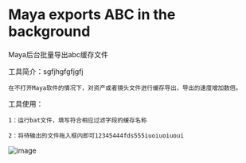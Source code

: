 # Maya exports ABC in the background

Maya后台批量导出abc缓存文件

工具简介：sgfjhgfgfjgfj

    在不打开Maya软件的情况下，对资产或者镜头文件进行缓存导出，导出的速度增加数倍。

工具使用：

    1：运行bat文件，填写符合相应过滤字段的缓存名称
    
    2：将待输出的文件拖入框内即可12345444fds555iuoiuoiuoui

![image](https://github.com/WangTianX/MayabatchExportAbc/blob/master/image/MayaExport.png)
